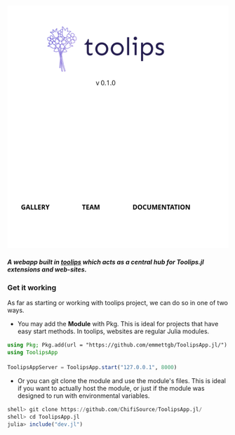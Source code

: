 <img src = https://github.com/ChifiSource/ToolipsApp.jl/blob/ToolipsApp-2/public/Screenshot%20from%202022-06-12%2009-46-47.png href = "https://toolips.app"></img>
##### A webapp built in [toolips](https://ChifiSource/Toolips.jl) which acts as a central hub for Toolips.jl extensions and web-sites.
### Get it working
As far as starting or working with toolips project, we can do so in one of two ways.
- You may add the **Module** with Pkg. This is ideal for projects that have easy start methods. In toolips, websites are regular Julia modules.
```julia
using Pkg; Pkg.add(url = "https://github.com/emmettgb/ToolipsApp.jl/")
using ToolipsApp

ToolipsAppServer = ToolipsApp.start("127.0.0.1", 8000)
```
- Or you can git clone the module and use the module's files. This is ideal if you want to actually host the module, or just if the module was designed to run with environmental variables.

```julia
shell> git clone https://github.com/ChifiSource/ToolipsApp.jl/
shell> cd ToolipsApp.jl
julia> include("dev.jl")
```
